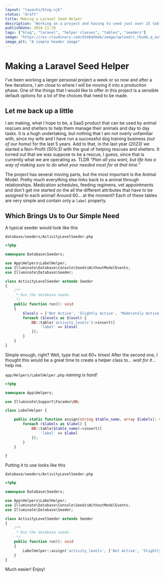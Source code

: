```yaml
---
layout: "layouts/blog.njk"
status: "draft"
title: Making a Laravel Seed Helper
description: "Working on a project and having to seed just over 15 tables with info and I wanted to see if I could make a helper class to simplify the process a bit."
publishDate: 2024-11-29
tags: ["blog", "laravel", "helper classes", "tables", "seeders"]
image: "https://res.cloudinary.com/dtm8qhbwk/image/upload/c_thumb,q_auto,g_face,f_auto,w_200/v1720813596/blog/stock/nasa--hI5dX2ObAs-unsplash_vk2jwn.webp"
image_alt: "A simple header image"
---
```


# Making a Laravel Seed Helper

I've been working a larger personal project a week or so now and after a few iterations, I am close to where I will be moving it into a production phase. One of the things that I would like to offer in this project is a sensible default options for a lot of the choices that need to be made.

## Let me back up a little

I am making, what I hope to be, a SaaS product that can be used by animal rescues and shelters to help them manage their animals and day to day tasks. It is a hugh undertaking, but nothing that I am not overly unfamiliar with, since my wife and I have run a successful dog training business _(out of our home)_ for the last 5 years. Add to that, in the last year _(2023)_ we started a Non-Profit _(501c3)_ with the goal of helping rescues and shelters. It turned out that we was suppose to be a rescue, I guess, since that is currently what we are operating as. TLDR _"Plan all you want, but life has a way of making sure to do what your needed most for at that time."_

The project has several moving parts, but the most important is the Animal Model. Pretty much everything else links back to a animal through relationships. Medication schedules, feeding regimens, vet appointments and don't get me started on the all the different attributes that have to be assigned to each animal! Around 60... at the moment!! Each of these tables are very simple and contain only a `label` property.

## Which Brings Us to Our Simple Need

A typical seeder would look like this

`database/seeders/ActivityLevelSeeder.php`

```php
<?php

namespace Database\Seeders;

use App\Helpers\LabelHelper;
use Illuminate\Database\Console\Seeds\WithoutModelEvents;
use Illuminate\Database\Seeder;

class ActivityLevelSeeder extends Seeder
{
    /**
     * Run the database seeds.
     */
    public function run(): void
    {
        $levels = ['Not Active', 'Slightly Active', 'Moderately Active', 'Highly Active'];
        foreach ($levels as $level) {
            DB::table('activity_levels')->insert([
                'label' => $level
            ]);
        }
    }
}
```

Simple enough, right? Well, type that out 60+ times! After the second one, I thought this would be a great time to create a helper class to... _wait for it_... help me.

`app/Helpers/LabelHelper.php` _naming is hard!_

```php
<?php

namespace App\Helpers;

use Illuminate\Support\Facades\DB;

class LabelHelper {

    public static function assign(string $table_name, array $labels): void {
        foreach ($labels as $label) {
            DB::table($table_name)->insert([
                'label' => $label
            ]);
        }
    }

}
```

Putting it to use looks like this

`database/seeders/ActivityLevelSeeder.php`

```php
<?php

namespace Database\Seeders;

use App\Helpers\LabelHelper;
use Illuminate\Database\Console\Seeds\WithoutModelEvents;
use Illuminate\Database\Seeder;

class ActivityLevelSeeder extends Seeder
{
    /**
     * Run the database seeds.
     */
    public function run(): void
    {
        LabelHelper::assign('activity_levels', ['Not Active', 'Slightly Active', 'Moderately Active', 'Highly Active']);
    }
}
```

Much easier! Enjoy!
